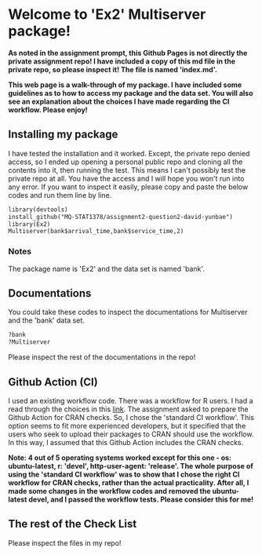 # Welcome to 'Ex2' Multiserver package!

**As noted in the assignment prompt, this Github Pages is not directly the private assignment repo! I have included a copy of this md file in the private repo, so please inspect it! The file is named 'index.md'.**

**This web page is a walk-through of my package. I have included some guidelines as to how to access my package and the data set. You will also see an explanation about the choices I have made regarding the CI workflow. Please enjoy!**


## Installing my package
I have tested the installation and it worked. Except, the private repo denied access, so I ended up opening a personal public repo and cloning all the contents into it, then running the test. This means I can't possibly test the private repo at all. You have the access and I will hope you won't run into any error. If you want to inspect it easily, please copy and paste the below codes and run them line by line.


```markdown
library(devtools)
install_github("MQ-STAT1378/assignment2-question2-david-yunbae")
library(Ex2)
Multiserver(bank$arrival_time,bank$service_time,2)
```

### Notes
The package name is 'Ex2' and the data set is named 'bank'.

## Documentations
You could take these codes to inspect the documentations for Multiserver and the 'bank' data set.

```markdown
?bank
?Multiserver
```

Please inspect the rest of the documentations in the repo!

## Github Action (CI)
I used an existing workflow code. There was a workflow for R users. I had a read through the choices in this [link](https://github.com/r-lib/actions/tree/master/examples#readme). The assignment asked to prepare the Github Action for CRAN checks. So, I chose the 'standard CI workflow'. This option seems to fit more experienced developers, but it specified that the users who seek to upload their packages to CRAN should use the workflow. In this way, I assumed that this Github Action includes the CRAN checks.

**Note: 4 out of 5 operating systems worked except for this one - os: ubuntu-latest,   r: 'devel', http-user-agent: 'release'. The whole purpose of using the 'standard CI workflow' was to show that I chose the right CI workflow for CRAN checks, rather than the actual practicality. After all, I made some changes in the workflow codes and removed the ubuntu-latest devel, and I passed the workflow tests. Please consider this for me!**

## The rest of the Check List
Please inspect the files in my repo!
